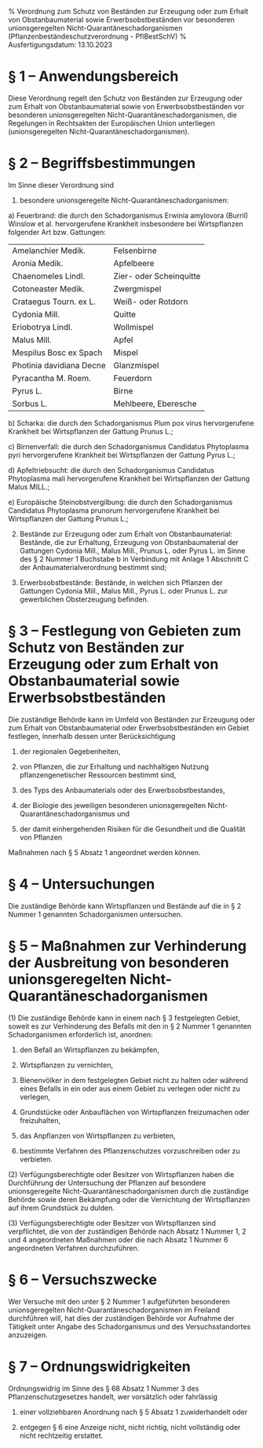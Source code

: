 % Verordnung zum Schutz von Beständen zur Erzeugung oder zum Erhalt von Obstanbaumaterial sowie Erwerbsobstbeständen vor besonderen unionsgeregelten Nicht-Quarantäneschadorganismen  (Pflanzenbeständeschutzverordnung - PflBestSchV)
% Ausfertigungsdatum: 13.10.2023
 
# § 1 – Anwendungsbereich

Diese Verordnung regelt den Schutz von Beständen zur Erzeugung oder zum Erhalt von Obstanbaumaterial sowie von Erwerbsobstbeständen vor besonderen unionsgeregelten Nicht-Quarantäneschadorganismen, die Regelungen in Rechtsakten der Europäischen Union unterliegen (unionsgeregelten Nicht-Quarantäneschadorganismen).

# § 2 – Begriffsbestimmungen

Im Sinne dieser Verordnung sind

1. besondere unionsgeregelte Nicht-Quarantäneschadorganismen:

a) Feuerbrand: die durch den Schadorganismus Erwinia amylovora (Burril) Winslow et al. hervorgerufene Krankheit insbesondere bei Wirtspflanzen folgender Art bzw. Gattungen:

|                          |                         |
|:-------------------------|:------------------------|
| Amelanchier Medik.       | Felsenbirne             |
| Aronia Medik.            | Apfelbeere              |
| Chaenomeles Lindl.       | Zier- oder Scheinquitte |
| Cotoneaster Medik.       | Zwergmispel             |
| Crataegus Tourn. ex L.   | Weiß- oder Rotdorn      |
| Cydonia Mill.            | Quitte                  |
| Eriobotrya Lindl.        | Wollmispel              |
| Malus Mill.              | Apfel                   |
| Mespilus Bosc ex Spach   | Mispel                  |
| Photinia davidiana Decne | Glanzmispel             |
| Pyracantha M. Roem.      | Feuerdorn               |
| Pyrus L.                 | Birne                   |
| Sorbus L.                | Mehlbeere, Eberesche    |

b) Scharka: die durch den Schadorganismus Plum pox virus hervorgerufene Krankheit bei Wirtspflanzen der Gattung Prunus L.;

c) Birnenverfall: die durch den Schadorganismus Candidatus Phytoplasma pyri hervorgerufene Krankheit bei Wirtspflanzen der Gattung Pyrus L.;

d) Apfeltriebsucht: die durch den Schadorganismus Candidatus Phytoplasma mali hervorgerufene Krankheit bei Wirtspflanzen der Gattung Malus MILL.;

e) Europäische Steinobstvergilbung: die durch den Schadorganismus Candidatus Phytoplasma prunorum hervorgerufene Krankheit bei Wirtspflanzen der Gattung Prunus L.;

2. Bestände zur Erzeugung oder zum Erhalt von Obstanbaumaterial: Bestände, die zur Erhaltung, Erzeugung von Obstanbaumaterial der Gattungen Cydonia Mill., Malus Mill., Prunus L. oder Pyrus L. im Sinne des § 2 Nummer 1 Buchstabe b in Verbindung mit Anlage 1 Abschnitt C der Anbaumaterialverordnung bestimmt sind;

3. Erwerbsobstbestände: Bestände, in welchen sich Pflanzen der Gattungen Cydonia Mill., Malus Mill., Pyrus L. oder Prunus L. zur gewerblichen Obsterzeugung befinden.

# § 3 – Festlegung von Gebieten zum Schutz von Beständen zur Erzeugung oder zum Erhalt von Obstanbaumaterial sowie Erwerbsobstbeständen

Die zuständige Behörde kann im Umfeld von Beständen zur Erzeugung oder zum Erhalt von Obstanbaumaterial oder Erwerbsobstbeständen ein Gebiet festlegen, innerhalb dessen unter Berücksichtigung

1. der regionalen Gegebenheiten,

2. von Pflanzen, die zur Erhaltung und nachhaltigen Nutzung pflanzengenetischer Ressourcen bestimmt sind,

3. des Typs des Anbaumaterials oder des Erwerbsobstbestandes,

4. der Biologie des jeweiligen besonderen unionsgeregelten Nicht-Quarantäneschadorganismus und

5. der damit einhergehenden Risiken für die Gesundheit und die Qualität von Pflanzen

Maßnahmen nach § 5 Absatz 1 angeordnet werden können.

# § 4 – Untersuchungen

Die zuständige Behörde kann Wirtspflanzen und Bestände auf die in § 2 Nummer 1 genannten Schadorganismen untersuchen.

# § 5 – Maßnahmen zur Verhinderung der Ausbreitung von besonderen unionsgeregelten Nicht-Quarantäneschadorganismen

(1) Die zuständige Behörde kann in einem nach § 3 festgelegten Gebiet, soweit es zur Verhinderung des Befalls mit den in § 2 Nummer 1 genannten Schadorganismen erforderlich ist, anordnen:

1. den Befall an Wirtspflanzen zu bekämpfen,

2. Wirtspflanzen zu vernichten,

3. Bienenvölker in dem festgelegten Gebiet nicht zu halten oder während eines Befalls in ein oder aus einem Gebiet zu verlegen oder nicht zu verlegen,

4. Grundstücke oder Anbauflächen von Wirtspflanzen freizumachen oder freizuhalten,

5. das Anpflanzen von Wirtspflanzen zu verbieten,

6. bestimmte Verfahren des Pflanzenschutzes vorzuschreiben oder zu verbieten.

(2) Verfügungsberechtigte oder Besitzer von Wirtspflanzen haben die Durchführung der Untersuchung der Pflanzen auf besondere unionsgeregelte Nicht-Quarantäneschadorganismen durch die zuständige Behörde sowie deren Bekämpfung oder die Vernichtung der Wirtspflanzen auf ihrem Grundstück zu dulden.

(3) Verfügungsberechtigte oder Besitzer von Wirtspflanzen sind verpflichtet, die von der zuständigen Behörde nach Absatz 1 Nummer 1, 2 und 4 angeordneten Maßnahmen oder die nach Absatz 1 Nummer 6 angeordneten Verfahren durchzuführen.

# § 6 – Versuchszwecke

Wer Versuche mit den unter § 2 Nummer 1 aufgeführten besonderen unionsgeregelten Nicht-Quarantäneschadorganismen im Freiland durchführen will, hat dies der zuständigen Behörde vor Aufnahme der Tätigkeit unter Angabe des Schadorganismus und des Versuchsstandortes anzuzeigen.

# § 7 – Ordnungswidrigkeiten

Ordnungswidrig im Sinne des § 68 Absatz 1 Nummer 3 des Pflanzenschutzgesetzes handelt, wer vorsätzlich oder fahrlässig

1. einer vollziehbaren Anordnung nach § 5 Absatz 1 zuwiderhandelt oder

2. entgegen § 6 eine Anzeige nicht, nicht richtig, nicht vollständig oder nicht rechtzeitig erstattet.
